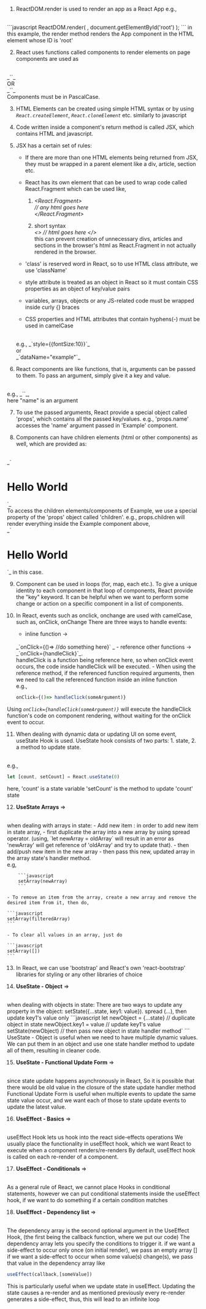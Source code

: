 1.  ReactDOM.render is used to render an app as a React App e.g.,
<br/>
```javascript
ReactDOM.render( <App />, document.getElementById('root') );
```
in this example, the render method renders the App component in the HTML element whose ID is 'root'

2.  React uses functions called components to render elements on page components are used as
<br/>
_`<Component />`_
<br/>
OR
<br/>
_`<Component></Component>`_
<br/>
Components must be in PascalCase.

3.  HTML Elements can be created using simple HTML syntax or by using _`React.createElement`_, _`React.cloneElement`_ etc. similarly to javascript

4.  Code written inside a component's return method is called JSX, which contains HTML and javascript.

5.  JSX has a certain set of rules: 
    - If there are more than one HTML elements being returned from JSX, they must be wrapped in a parent element like a div, article, section etc. 
    - React has its own element that can be used to wrap code called React.Fragment which can be used like,

        1. _<React.Fragment>
            <br/>
            // any html goes here 
            <br/>
            </React.Fragment>_

        2. short syntax 
            <br/>
            _<>
            // html goes here
            </>_
            <br/>
            this can prevent creation of unnecessary divs, articles and sections in the browser's html as React.Fragment in not actually rendered in the browser.

    - 'class' is reserved word in React, so to use HTML class attribute, we use 'className' 
    - style attribute is treated as an object in React so it must contain CSS properties as an object of key/value pairs
    - variables, arrays, objects or any JS-related code must be wrapped inside curly {} braces 
    - CSS properties and HTML attributes that contain hyphens(-) must be used in camelCase
    <br/>
    e.g., _`style={{fontSize:10}}`_ 
    <br/>
    or
    <br/>
    _`dataName="example"`_

6.  React components are like functions, that is, arguments can be passed to them. To pass an argument, simply give it a key and value.
<br/>
e.g., _`<Example name="John Doe"/>`_,
<br/>
here "name" is an argument

7.  To use the passed arguments, React provide a special object called 'props', which contains all the passed key/values. e.g., 'props.name' accesses the 'name' argument passed in 'Example' component.

8.  Components can have children elements (html or other components) as well, which are provided as:
<br/>
_`<Example> <h1>Hello World</h1> </Example>`_ 
<br/>
To access the children elements/components of Example, we use a special property of the 'props' object called 'children'. e.g., props.children will render everything inside the Example component above,
<br/> 
_`<h1>Hello World</h1>`_ in this case.

9.  Component can be used in loops (for, map, each etc.). To give a unique identity to each component in that loop of components, React provide the "key" keyword. It can be helpful when we want to perform some change or action on a specific component in a list of components.

10. In React, events such as onclick, onchange are used with camelCase, such as, onClick, onChange There are three ways to handle events: 
    - inline function ->
    <br/>
    _`onClick={()=> //do something here}` _
    - reference other functions ->
    <br/>
    _`onClick={handleClick}`_.
    <br/>
    handleClick is a function being reference here, so when onClick event occurs, the code inside handleClick will be executed.
    - When using the reference method, if the referenced function required arguments, then we need to call the referenced function inside an inline function
    <br/>
    e.g.,
    
    ```javascript
    onClick={()=> handleClick(someArgument)}
    ```

Using _`onClick={handleClick(someArgument)}`_ will execute the handleClick function's code on component rendering, without waiting for the onClick event to occur.

11. When dealing with dynamic data or updating UI on some event, useState Hook is used. UseState hook consists of two parts: 1. state, 2. a method to update state. 
<br/> 
e.g.,

```javascript 
let [count, setCount] = React.useState(0)
``` 
here, 'count' is a state variable 'setCount' is the method to update 'count' state

12. **UseState Arrays** =>
<br/>
when dealing with arrays in state:
    - Add new item : in order to add new item in state array, 
        - first duplicate the array into a new array by using spread operator. (using, `let newArray = oldArray` will result in an error as 'newArray' will get reference of 'oldArray' and try to update that).
        - then add/push new item in the new array 
        - then pass this new, updated array in the array state's handler method. 
        <br/> 
        e.g,

        ```javascript 
        setArray(newArray) 
        ```
        
    - To remove an item from the array, create a new array and remove the desired item from it, then do,
    
    ```javascript 
    setArray(filteredArray)
    ```
    
    - To clear all values in an array, just do
    
    ```javascript 
    setArray([])
    ```

13. In React, we can use 'bootstrap' and React's own 'react-bootstrap' libraries for styling or any other libraries of choice

14. **UseState - Object** =>
<br/>
when dealing with objects in state:  There are two ways to update any property in the object:
setState({...state, key1: value}). spread (...), then update key1's value only
```javascript
    let newObject = {...state} // duplicate object in state
    newObject.key1 = value // update key1's value
    setState(newObject) // then pass new object in state handler method`
```    
UseState - Object is useful when we need to have multiple dynamic values. We can put them in an object and use one state handler method to update all of them, resulting in cleaner code.

15. **UseState - Functional Update Form** =>
<br/>
since state update happens asynchronously in React, So it is possible that there would be old value in the closure of the state update handler method Functional Update Form is useful when multiple events to update the same state value occur, and we want each of those to state update events to update the latest value.

16. **UseEffect - Basics** =>
<br/>
useEffect Hook lets us hook into the react side-effects operations We usually place the functionality in useEffect hook, which we want React to execute when a component renders/re-renders By default, useEffect hook is called on each re-render of a component.

17. **UseEffect - Conditionals** =>
<br/>
As a general rule of React, we cannot place Hooks in conditional statements, however we can put conditional statements inside the useEffect hook, if we want to do something if a certain condition matches

18. **UseEffect - Dependency list** => 
<br/>
The dependency array is the second optional argument in the UseEffect Hook, (the first being the callback function, where we put our code) The dependency array lets you specify the conditions to trigger it. if we want a side-effect to occur only once (on initial render), we pass an empty array [] if we want a side-effect to occur when some value(s) change(s), we pass that value in the dependency array like 
<br/>

```javascript
useEffect(callback,[someValue])
```
This is particularly useful when we update state in useEffect. Updating the state causes a re-render and as mentioned previously every re-render generates a side-effect, thus, this will lead to an infinite loop
